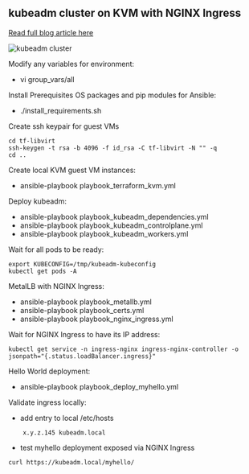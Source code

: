 ## kubeadm cluster on KVM with NGINX Ingress

[Read full blog article here](https://fabianlee.org/2022/05/25/kvm-kubeadm-cluster-on-kvm-using-ansible/)

![kubeadm cluster](https://github.com/fabianlee/kubeadm-cluster-kvm/raw/main/diagrams/kubeadm-3node.png)

Modify any variables for environment:
  * vi group_vars/all

Install Prerequisites OS packages and pip modules for Ansible:
  * ./install_requirements.sh

Create ssh keypair for guest VMs
```
cd tf-libvirt
ssh-keygen -t rsa -b 4096 -f id_rsa -C tf-libvirt -N "" -q
cd ..
```

Create local KVM guest VM instances:
  * ansible-playbook playbook_terraform_kvm.yml

Deploy kubeadm:
  * ansible-playbook playbook_kubeadm_dependencies.yml
  * ansible-playbook playbook_kubeadm_controlplane.yml
  * ansible-playbook playbook_kubeadm_workers.yml

Wait for all pods to be ready:

```
export KUBECONFIG=/tmp/kubeadm-kubeconfig
kubectl get pods -A
```

MetalLB with NGINX Ingress:
  * ansible-playbook playbook_metallb.yml
  * ansible-playbook playbook_certs.yml
  * ansible-playbook playbook_nginx_ingress.yml 

Wait for NGINX Ingress to have its IP address:

```
kubectl get service -n ingress-nginx ingress-nginx-controller -o jsonpath="{.status.loadBalancer.ingress}"
```

Hello World deployment:
  * ansible-playbook playbook_deploy_myhello.yml


Validate ingress locally:
  * add entry to local /etc/hosts
```
    x.y.z.145 kubeadm.local
```

  * test myhello deployment exposed via NGINX Ingress
```
curl https://kubeadm.local/myhello/
```
